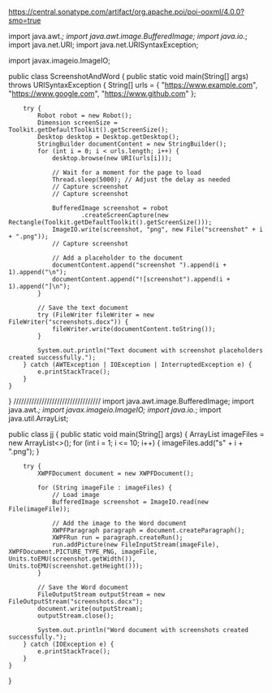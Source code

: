 https://central.sonatype.com/artifact/org.apache.poi/poi-ooxml/4.0.0?smo=true

import java.awt.*;
import java.awt.image.BufferedImage;
import java.io.*;
import java.net.URI;
import java.net.URISyntaxException;

import javax.imageio.ImageIO;

public class ScreenshotAndWord {
    public static void main(String[] args) throws URISyntaxException {
        String[] urls = { "https://www.example.com", "https://www.google.com", "https://www.github.com" };

        try {
            Robot robot = new Robot();
            Dimension screenSize = Toolkit.getDefaultToolkit().getScreenSize();
            Desktop desktop = Desktop.getDesktop();
            StringBuilder documentContent = new StringBuilder();
            for (int i = 0; i < urls.length; i++) {
                desktop.browse(new URI(urls[i]));

                // Wait for a moment for the page to load
                Thread.sleep(5000); // Adjust the delay as needed
                // Capture screenshot
                // Capture screenshot

                BufferedImage screenshot = robot
                        .createScreenCapture(new Rectangle(Toolkit.getDefaultToolkit().getScreenSize()));
                ImageIO.write(screenshot, "png", new File("screenshot" + i + ".png"));
                // Capture screenshot

                // Add a placeholder to the document
                documentContent.append("screenshot ").append(i + 1).append("\n");
                documentContent.append("![screenshot").append(i + 1).append("]\n");
            }

            // Save the text document
            try (FileWriter fileWriter = new FileWriter("screenshots.docx")) {
                fileWriter.write(documentContent.toString());
            }

            System.out.println("Text document with screenshot placeholders created successfully.");
        } catch (AWTException | IOException | InterruptedException e) {
            e.printStackTrace();
        }
    }
}
//////////////////////////////////
import java.awt.image.BufferedImage;
import java.awt.*;
import javax.imageio.ImageIO;
import java.io.*;
import java.util.ArrayList;

public class jj {
    public static void main(String[] args) {
        ArrayList<String> imageFiles = new ArrayList<>();
        for (int i = 1; i <= 10; i++) {
            imageFiles.add("s" + i + ".png");
        }

        try {
            XWPFDocument document = new XWPFDocument();

            for (String imageFile : imageFiles) {
                // Load image
                BufferedImage screenshot = ImageIO.read(new File(imageFile));

                // Add the image to the Word document
                XWPFParagraph paragraph = document.createParagraph();
                XWPFRun run = paragraph.createRun();
                run.addPicture(new FileInputStream(imageFile), XWPFDocument.PICTURE_TYPE_PNG, imageFile, Units.toEMU(screenshot.getWidth()), Units.toEMU(screenshot.getHeight()));
            }

            // Save the Word document
            FileOutputStream outputStream = new FileOutputStream("screenshots.docx");
            document.write(outputStream);
            outputStream.close();

            System.out.println("Word document with screenshots created successfully.");
        } catch (IOException e) {
            e.printStackTrace();
        }
    }
}

